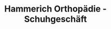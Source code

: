 ---
title: "Hammerich Orthopädie - Schuhgeschäft"
url: /luebeck/hammerich-orthopaedie-schuhgeschaeft/
shop: Schuhe
---